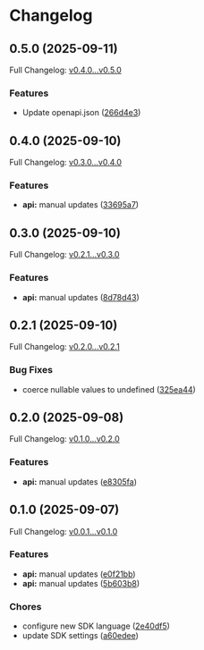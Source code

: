 # Changelog

## 0.5.0 (2025-09-11)

Full Changelog: [v0.4.0...v0.5.0](https://github.com/NascentCore/inty-typescript/compare/v0.4.0...v0.5.0)

### Features

* Update openapi.json ([266d4e3](https://github.com/NascentCore/inty-typescript/commit/266d4e3f71ed02a50771498e15c49e4e122eb161))

## 0.4.0 (2025-09-10)

Full Changelog: [v0.3.0...v0.4.0](https://github.com/NascentCore/inty-typescript/compare/v0.3.0...v0.4.0)

### Features

* **api:** manual updates ([33695a7](https://github.com/NascentCore/inty-typescript/commit/33695a70cd0644fac98527ab20430b6e802fa49d))

## 0.3.0 (2025-09-10)

Full Changelog: [v0.2.1...v0.3.0](https://github.com/NascentCore/inty-typescript/compare/v0.2.1...v0.3.0)

### Features

* **api:** manual updates ([8d78d43](https://github.com/NascentCore/inty-typescript/commit/8d78d43b46796a763dfcfa87cc1006efeab7513b))

## 0.2.1 (2025-09-10)

Full Changelog: [v0.2.0...v0.2.1](https://github.com/NascentCore/inty-typescript/compare/v0.2.0...v0.2.1)

### Bug Fixes

* coerce nullable values to undefined ([325ea44](https://github.com/NascentCore/inty-typescript/commit/325ea44be9970919d2a5f666b510234b167aa2cd))

## 0.2.0 (2025-09-08)

Full Changelog: [v0.1.0...v0.2.0](https://github.com/NascentCore/inty-typescript/compare/v0.1.0...v0.2.0)

### Features

* **api:** manual updates ([e8305fa](https://github.com/NascentCore/inty-typescript/commit/e8305fac11a88fde0134257e04eebfa572d28178))

## 0.1.0 (2025-09-07)

Full Changelog: [v0.0.1...v0.1.0](https://github.com/NascentCore/inty-typescript/compare/v0.0.1...v0.1.0)

### Features

* **api:** manual updates ([e0f21bb](https://github.com/NascentCore/inty-typescript/commit/e0f21bbd27409dad495ada9ceec2808ca993e2c3))
* **api:** manual updates ([5b603b8](https://github.com/NascentCore/inty-typescript/commit/5b603b8f5198f995a8acefa5a509b1d43ee2bbfe))


### Chores

* configure new SDK language ([2e40df5](https://github.com/NascentCore/inty-typescript/commit/2e40df5605105166d5307dd58a400ebd2ff0748b))
* update SDK settings ([a60edee](https://github.com/NascentCore/inty-typescript/commit/a60edee4df72161ba8cbf7eb3eb710a138464489))
